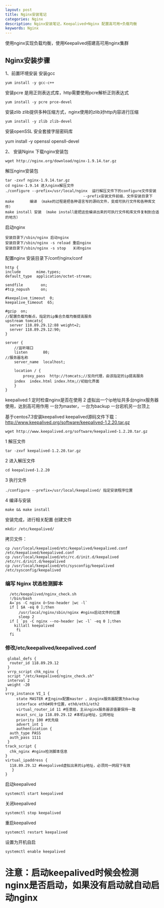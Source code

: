 ```yaml
---
layout: post
title: Nginx安装笔记
categories: Nginx
description: Nginx安装笔记，Keepalived+Nginx 配置高可用+负载均衡
keywords: Nginx
---
```


使用nginx实现负载均衡，使用Keepalived搭建高可用nginx集群


## Nginx安装步骤
1、前置环境安装
安装gcc
    
    yum install -y gcc-c++
安装pcre 是用正则表达式库，http需要使用pcre解析正则表达式
    
    yum install -y pcre prce-devel
安装zlib zlib提供多种压缩方式，nginx使用的zlib对http内容进行压缩
   
    yum install -y zlib zlib-devel
安装openSSL 安全套接字层密码库
   
   yum install -y openssl opensll-devel

2、 安装Nginx
下载nginx安装包

    wget http://nginx.org/download/nginx-1.9.14.tar.gz
解压nginx安装包

    tar -zxvf nginx-1.9.14.tar.gz
    cd nginx-1.9.14 进入nginx解压文件
    ./configure --prefix=/usr/local/nginx  运行解压文件下的configure文件安装
                                       --prefix安装文件前缀，文件安装目录下
    make       编译 （make的过程是把各种语言写的源码文件，变成可执行文件和各种库文件）
    make install 安装 （make install是把这些编译出来的可执行文件和库文件复制到合适的地方）

启动nginx

    安装目录下/sbin/nginx 启动nginx
    安装目录下/sbin/nginx -s reload 重启nginx
    安装目录下/sbin/nginx -s stop   关闭nginx


配置nginx
安装目录下/conf/nginx/conf

    http {
    include       mime.types;
    default_type  application/octet-stream;

    sendfile        on;
    #tcp_nopush     on;

    #keepalive_timeout  0;
    keepalive_timeout  65;

    #gzip  on;
    //配置负载均衡点，指定的ip集合负载均衡提高服务
    upstream tomcats{
	  server 118.89.29.12:88 weight=2;
	  server 118.89.29.12:90;
	}

    server {
        //监听端口
        listen       80;
	//服务器名称
        server_name  localhost;
       
        location / {
            proxy_pass  http://tomcats;//反向代理，由该指定的ip提高服务
	    index  index.html index.htm;//初始化界面
        }
    }

keepalived:1 定时检查nginx是否在使用
           2 虚拟出一个ip地址共多台nginx服务器使用，达到高可用作用
	     一台为master，一台为backup 一台宕机另一台顶上

基于centos7.3安装keepalived
keepalived源码文件下载：http://www.keepalived.org/software/keepalived-1.2.20.tar.gz
 
    wget http://www.keepalived.org/software/keepalived-1.2.20.tar.gz
1 解压文件
    
    tar -zxvf keepalived-1.2.20.tar.gz
2 进入解压文件

    cd keepalived-1.2.20
3 执行文件
    
    ./configure --prefix=/usr/local/keepalived/ 指定安装程序位置
4 编译与安装
     
    make && make install
安装完成，进行相关配置
创建文件

    mkdir /etc/keepalived/
拷贝文件：

    cp /usr/local/keepalived/etc/keepalived/keepalived.conf /etc/keepalived/keepalived.conf
    cp /usr/local/keepalived/etc/rc.d/init.d/keepalived /etc/rc.d/init.d/keepalived
	cp /usr/local/keepalived/etc/sysconfig/keepalived /etc/sysconfig/keepalived
### 编写 Nginx 状态检测脚本 
      /etc/keepalived/nginx_check.sh
      !/bin/bash
      A=`ps -C nginx ὀ~Sno-header |wc -l`
      if [ $A -eq 0 ];then
          /usr/local/nginx/sbin/nginx #nginx启动文件的位置
          sleep 2
      if [ `ps -C nginx --no-header |wc -l` -eq 0 ];then
        killall keepalived
         fi
      fi

### 修改/etc/keepalived/keepalived.conf
     global_defs {
      router_id 118.89.29.12
     }
     vrrp_script chk_nginx {
     script "/etc/keepalived/nginx_check.sh"
     interval 2
     weight -20
    }
    vrrp_instance VI_1 {
         state MASTER #主nginx配置master ，从nginx服务器配置为backup
         interface eth0#网卡位置，eth0/eth1/eth2
         virtual_router_id 11 #任意给，主从nginx服务器该值要保持一致
         mcast_src_ip 118.89.29.12 #本机ip地址，公网地址
         priority 100 #优先级
         advert_int 1
         authentication {
      auth_type PASS
      auth_pass 1111
     }
    track_script {
      chk_nginx #nginx检测脚本信息
    }
    virtual_ipaddress {
      118.89.29.12 #keepalived虚拟出来的ip地址，必须同一网段下有效
       }
    }
启动keepalived
    
    systemctl start keepalived
关闭keepalived

    systemctl stop keepalived
重启keepalived
    
    systemctl restart keepalived
设置为开机自启

    systemctl enable keepalived
# 注意：启动keepalived时候会检测nginx是否启动，如果没有启动就自动启动nginx